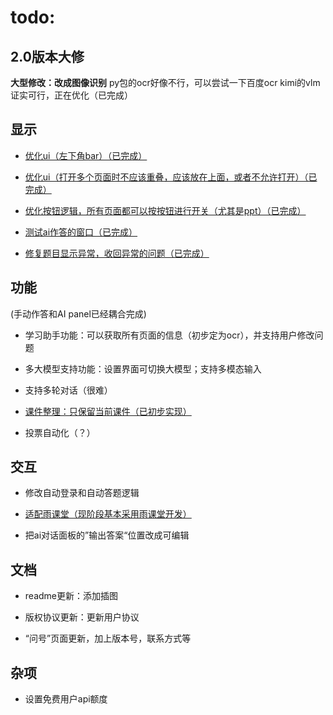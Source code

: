 # todo:

## 2.0版本大修

**大型修改：改成图像识别**
py包的ocr好像不行，可以尝试一下百度ocr
kimi的vlm证实可行，正在优化（已完成）

## 显示

- <u>优化ui（左下角bar）（已完成）</u>

- <u>优化ui（打开多个页面时不应该重叠，应该放在上面，或者不允许打开）（已完成）</u>

- <u>优化按钮逻辑，所有页面都可以按按钮进行开关（尤其是ppt）（已完成）</u>

- <u>测试ai作答的窗口（已完成）</u>

- <u>修复题目显示异常，收回异常的问题（已完成）</u>

## 功能

(手动作答和AI panel已经耦合完成)

- 学习助手功能：可以获取所有页面的信息（初步定为ocr），并支持用户修改问题

- 多大模型支持功能：设置界面可切换大模型；支持多模态输入

- 支持多轮对话（很难）

- <u>课件整理：只保留当前课件（已初步实现）</u>

- 投票自动化（？）

## 交互

- 修改自动登录和自动答题逻辑

- <u>适配雨课堂（现阶段基本采用雨课堂开发）</u>

- 把ai对话面板的”输出答案“位置改成可编辑

## 文档

- readme更新：添加插图

- 版权协议更新：更新用户协议

- “问号”页面更新，加上版本号，联系方式等

## 杂项

- 设置免费用户api额度